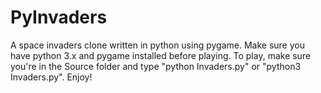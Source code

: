 # PyInvaders
 A space invaders clone written in python using pygame.
 Make sure you have python 3.x and pygame installed before playing.
 To play, make sure you're in the Source folder and type "python Invaders.py" or "python3 Invaders.py".
 Enjoy!
